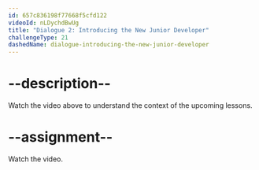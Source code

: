 ```yaml
---
id: 657c836198f77668f5cfd122
videoId: nLDychdBwUg
title: "Dialogue 2: Introducing the New Junior Developer"
challengeType: 21
dashedName: dialogue-introducing-the-new-junior-developer
---
```


# --description--

Watch the video above to understand the context of the upcoming lessons.

# --assignment--

Watch the video.

